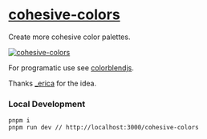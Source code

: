 # [cohesive-colors](http://javier.xyz/cohesive-colors)

Create more cohesive color palettes.

[![cohesive-colors](docs-assets/screenshot.jpg)](http://javier.xyz/cohesive-colors/)

For programatic use see [colorblendjs](https://github.com/javierbyte/colorblendjs).

Thanks [\_erica](https://twitter.com/_erica) for the idea.

### Local Development

```
pnpm i
pnpm run dev // http://localhost:3000/cohesive-colors
```
